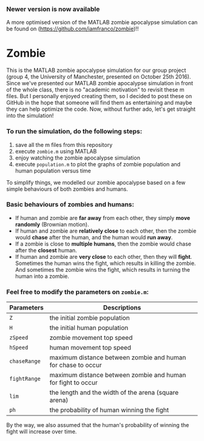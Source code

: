### Newer version is now available
A more optimised version of the MATLAB zombie apocalypse simulation can be found on (https://github.com/iamfranco/zombie)!!

# Zombie
This is the MATLAB zombie apocalypse simulation for our group project (group 4, the University of Manchester, presented on October 25th 2016). Since we've presented our MATLAB zombie apocalypse simulation in front of the whole class, there is no "academic motivation" to revisit these m files. But I personally enjoyed creating them, so I decided to post these on GitHub in the hope that someone will find them as entertaining and maybe they can help optimize the code. Now, without further ado, let's get straight into the simulation!

### To run the simulation, do the following steps:
1. save all the m files from this repository
2. execute `zombie.m` using MATLAB
3. enjoy watching the zombie apocalypse simulation
4. execute `population.m` to plot the graphs of zombie population and human population versus time 


To simplify things, we modelled our zombie apocalypse based on a few simple behaviours of both zombies and humans.
### Basic behaviours of zombies and humans:
* If human and zombie are **far away** from each other, they simply **move randomly** (Brownian motion).
* If human and zombie are **relatively close** to each other, then the zombie would **chase** after the human, and the human would **run away**.
* If a zombie is close to **multiple humans**, then the zombie would chase after the **closest** human.
* If human and zombie are **very close** to each other, then they will **fight**. Sometimes the human wins the fight, which results in killing the zombie. And sometimes the zombie wins the fight, which results in turning the human into a zombie.


### Feel free to modify the parameters on `zombie.m`:
Parameters | Descriptions
---------- | ------------
`Z` | the initial zombie population
`H` | the initial human population
`zSpeed` | zombie movement top speed
`hSpeed` | human movement top speed
`chaseRange` | maximum distance between zombie and human for chase to occur
`fightRange` | maximum distance between zombie and human for fight to occur
`lim` | the length and the width of the arena (square arena)
`ph`| the probability of human winning the fight

By the way, we also assumed that the human's probability of winning the fight will increase over time.
